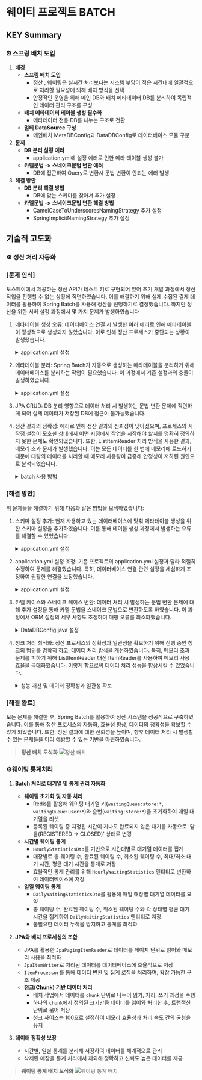# 웨이티 프로젝트 BATCH

## KEY Summary

### ⏰ 스프링 배치 도입

1. **배경**
    - **스프링 배치 도입**
        - 정산 , 웨이팅은 실시간 처리보다는 시스템 부담이 적은 시간대에 일괄적으로 처리할 필요성에 의해 배치 방식을 선택
        - 안정적인 운영을 위해 메인 DB와 배치 메타데이터 DB를 분리하여 독립적인 데이터 관리 구조를 구성
    - **배치 메타데이터 테이블 생성 필수화**
        - 메타데이터 전용 DB를 나누는 구조로 전환
    - **멀티 DataSource 구성**
        - 메인배치 MetaDBConfig과 DataDBConfig로 데이터베이스 모듈 구분
2. **문제**
    - **DB 분리 설정 에러**
        - application.yml에 설정 에러로 인한 메타 테이블 생성 불가
    - **카멜문법 -> 스네이크문법 변환 에러**
        - DB에 접근하여 Query로 변환시 문법 변환이 안되는 에러 발생
3. **해결 방안**
    - **DB 분리 해결 방법**
        - DB에 맞는 스키마를 찾아서 추가 설정
    - **카멜문법 -> 스네이크문법 변환 해결 방법**
        - CamelCaseToUnderscoresNamingStrategy 추가 설정
        - SpringImplicitNamingStrategy 추가 설정

## 기술적 고도화

### ⚙️ 정산 처리 자동화

### [문제 인식]

토스페이에서 제공하는 정산 API가 테스트 키로 구현되어 있어 초기 개발 과정에서 정산 작업을 진행할 수 없는 상황에 직면하였습니다.
이를 해결하기 위해 실제 수집된 결제 데이터를 활용하여 Spring Batch를 사용해 정산을 진행하기로 결정했습니다.
하지만 정산을 위한 서버 설정 과정에서 몇 가지 문제가 발생하였습니다

1. 메타테이블 생성 오류: 데이터베이스 연결 시 발생한 여러 에러로 인해 메타테이블이 정상적으로 생성되지 않았습니다. 이로 인해 정산 프로세스가 중단되는 상황이 발생했습니다.
    <details>
    <summary>application.yml 설정</summary>

        spring:
            batch:
                jdbc:
                    initialize-schema: always
    </details>

2. 메타테이블 분리: Spring Batch가 자동으로 생성하는 메타테이블을 분리하기 위해 데이터베이스를 분리하는 작업이 필요했습니다. 이 과정에서 기존 설정과의 충돌이 발생하였습니다.
   <details>
    <summary>application.yml 설정</summary>

        spring:
            config:
                import: optional:file:.env[.properties]
            datasource-meta:
                url: ${BATCH_DB_URL}
                username: ${BATCH_DB_USERNAME}
                password: ${BATCH_DB_PASSWORD}
                driver-class-name: com.mysql.cj.jdbc.Driver
            datasource-data:
                url: ${DB_URL}
                username: ${DB_USERNAME}
                password: ${DB_PASSWORD}
                driver-class-name: com.mysql.cj.jdbc.Driver
    </details>

3. JPA CRUD: DB 분리 영향으로 데이터 처리 시 발생하는 문법 변환 문제에 직면하게 되어 실제 데이터가 저장된 DB에 접근이 불가능했습니다.

4. 정산 결과의 정확성: 에러로 인해 정산 결과의 신뢰성이 낮아졌으며, 프로세스의 시작점 설정이 모호한 상태에서 어떤 시점에서 작업을 시작해야 할지를 명확히 정의하지 못한 문제도 확인되었습니다. 또한, ListItemReader 처리 방식을 사용한 결과, 메모리 초과 문제가 발생했습니다. 이는 모든 데이터를 한 번에 메모리에 로드하기 때문에 대량의 데이터를 처리할 때 메모리 사용량이 급증해 안정성이 저하된 원인으로 분석되었습니다.
    <details>
    <summary>batch 사용 방법</summary>
    settleLog 처리를 하기 위한 Spring batch (ListItemReader 처리 방식)

        @Bean
        public Step settleStep() {
            return new StepBuilder("settleStep", jobRepository)
                .<PaymentDto, SettlementDto> chunk(10, platformTransactionManager)
                .reader(settleReader())
                .processor(settleProcessor())
                .writer(settleWriter())
                .build();
        }

        @Bean
        public ItemReader<PaymentDto> settleReader() {
            LocalDate today = LocalDate.now();
            String todayStr = today.format(DateTimeFormatter.ofPattern("yyyy-MM-dd"));
            List<PaymentDto> paymentDtoList = paymentService.paymentDtoList(todayStr);
            return new ListItemReader<>(paymentDtoList);
        }

   settleSummary 처리를 하기 위한 Spring Batch (Batch에서 제공하는 기능 사용 X)

        @Bean
        public Step summaryStep() {
            return new StepBuilder("secondStep", jobRepository)
                .tasklet(summaryTasklet() , platformTransactionManager)
                .build();
        }
    
        @Bean
        public Tasklet summaryTasklet() {
            return new Tasklet() {
                @Override
                public RepeatStatus execute(StepContribution contribution, ChunkContext chunkContext) throws Exception {
                    // 정산 작업 수행
                    log.info("Executing settlement tasklet...");
    
                    String type = chunkContext.getStepContext().getStepExecution().getJobParameters().getString("type");
    
                    List<SettlementSummaryDto> settlementSummaryDtos = settlementService.getSettlementSummary(SummaryType.of(type));
    
                    List<SettlementSummary> settlementSummaries = new ArrayList<>();
                    for (SettlementSummaryDto ssd : settlementSummaryDtos) {
                        SettlementSummary settlementSummary = new SettlementSummary(ssd.getSummaryDate(), ssd.getType() , ssd.getTotalAmount() , ssd.getTotalFee() , ssd.getTotalTransactions() , ssd.getUserId() , ssd.getStoreId());
                        settlementSummaries.add(settlementSummary);
                    }
                    settlementSummaryRepository.saveAll(settlementSummaries);
    
                    return RepeatStatus.FINISHED; // 작업 완료 상태 반환
                }
           };
       }
   </details>

### [해결 방안]

위 문제들을 해결하기 위해 다음과 같은 방법을 모색하였습니다:

1. 스키마 설정 추가: 현재 사용하고 있는 데이터베이스에 맞춰 메타테이블 생성을 위한 스키마 설정을 추가하였습니다. 이를 통해 테이블 생성 과정에서 발생하는 오류를 해결할 수 있었습니다.
    <details>
    <summary>application.yml 설정</summary>
        Spring Batch가 5버전으로 업그레이드 한 영향으로 참조하는 블로그 , 문서들이랑 적용하는 내용이 달랐고 사용중인 DB의 스키마를 직접 가져와서 적용 등 아래와 같이 설정함으로써 해결이 가능했습니다.

        spring:
            batch:
               job:
                   enabled: false
               jdbc:
                   initialize-schema: always
                   schema: classpath:org/springframework/batch/core/schema-mysql.sql

    <details>
    <summary>db schema 찾는 방법</summary>
    <img src="https://github.com/user-attachments/assets/cf85b412-a297-47a9-91d8-bd2cf7fd9f4b"/>
    <img src="https://github.com/user-attachments/assets/22927889-5292-4786-a274-b7d8a4cddb4f"/>
    </details>
    </details>

2. application.yml 설정 조정: 기존 프로젝트의 application.yml 설정과 달라 적절히 수정하여 문제를 해결했습니다. 특히, 데이터베이스 연결 관련 설정을 세심하게 조정하여 원활한 연결을 보장했습니다.
    <details>
    <summary>application.yml 설정</summary>
        알고보면 매우 간단한 문제이지만 어이가 없는 문제이기도 했습니다. url이 아니라 jdbc-url로 설정해야지 해결되는 문제였습니다.

        spring:
            config:
                import: optional:file:.env[.properties]
            datasource-meta:
                jdbc-url: ${BATCH_DB_URL}
                username: ${BATCH_DB_USERNAME}
                password: ${BATCH_DB_PASSWORD}
                driver-class-name: com.mysql.cj.jdbc.Driver
            datasource-data:
                jdbc-url: ${DB_URL}
                username: ${DB_USERNAME}
                password: ${DB_PASSWORD}
                driver-class-name: com.mysql.cj.jdbc.Driver

3. 카멜 케이스와 스네이크 케이스 변환: 데이터 처리 시 발생하는 문법 변환 문제에 대해 추가 설정을 통해 카멜 문법을 스네이크 문법으로 변환하도록 하였습니다. 이 과정에서 ORM 설정의 세부 사항도 조정하여 매핑 오류를 최소화했습니다.
   <details>
   <summary>DataDBConfig.java 설정</summary>
      CamelCaseToUnderscoresNamingStrategy 설정 추가
      SpringImplicitNamingStrategy 설정 추가
      
        HashMap<String, Object> properties = new HashMap<>();
        properties.put("hibernate.hbm2ddl.auto", "update");
        properties.put("hibernate.auto_quote_keyword", "true");
        properties.put("hibernate.highlight_sql", "true");
        properties.put("hibernate.show_sql", "true");
        properties.put("hibernate.format_sql", "true");
        properties.put("hibernate.dialect", "org.hibernate.dialect.MySQLDialect");
        properties.put("hibernate.physical_naming_strategy", "org.hibernate.boot.model.naming.CamelCaseToUnderscoresNamingStrategy");
        properties.put("hibernate.implicit_naming_strategy", "org.springframework.boot.orm.jpa.hibernate.SpringImplicitNamingStrategy");
   </details>

4. 청크 처리 최적화: 정산 프로세스의 정확성과 일관성을 확보하기 위해 진행 중인 청크의 범위를 명확히 하고, 데이터 처리 방식을 개선하였습니다. 특히, 메모리 초과 문제를 피하기 위해 ListItemReader 대신 ItemReader를 사용하여 메모리 사용 효율을 극대화했습니다. 이렇게 함으로써 데이터 처리 성능을 향상시킬 수 있었습니다.
   <details>
   <summary>성능 개선 및 데이터 정확성과 일관성 확보</summary>
      ListItemReader → ItemReader 로 변환

           @Bean
           public ItemReader<PaymentDto> settleReader() {
               log.info("settleReader");
               LocalDate today = LocalDate.now();
               String todayStr = today.format(DateTimeFormatter.ofPattern("yyyy-MM-dd"));

              // 페이지 번호 초기화
              final int[] pageNumber = {1}; // 배열을 사용하여 effectively final로 유지

              return new ItemReader<PaymentDto>() {
                  private List<PaymentDto> currentBatch = new ArrayList<>();
                  private int currentIndex = 0;

                  @Override
                  public PaymentDto read() {
                      // 현재 배치가 비어있거나 인덱스가 범위를 초과하면 새로운 배치 읽기
                      if (currentBatch.isEmpty() || currentIndex >= currentBatch.size()) {
                       currentBatch = paymentService.paymentDtoList(todayStr, pageNumber[0]++ , chunkSize);
                       currentIndex = 0;

                       // 데이터가 없으면 null 반환하여 종료
                       if (currentBatch.isEmpty()) {
                           return null;
                       }
                      }
                   return currentBatch.get(currentIndex++);
                  }
              };
           }

      정산 프로세스에 문제가 생겼을때 문제 생긴 부분의 index를 명확히하고 데이터의 정확성과 일관성을 확보했습니다.

            @Bean
            public Tasklet summaryTasklet() {
                return new Tasklet() {
                    @Override
                    public RepeatStatus execute(StepContribution contribution, ChunkContext chunkContext) throws Exception {
                        log.info("Executing settlement tasklet...");
            
                         // JobParameters에서 요약 유형 가져오기
                         String type = chunkContext.getStepContext().getStepExecution().getJobParameters().getString("type");
                         ExecutionContext executionContext = chunkContext.getStepContext().getStepExecution().getExecutionContext();
            
                         // 마지막 처리된 인덱스 가져오기
                         int lastProcessedIndex = executionContext.containsKey("lastProcessedIndex") ?
                                 executionContext.getInt("lastProcessedIndex") : 0;
            
                         // 정산 데이터 가져오기
                         List<SettlementSummaryDto> settlementSummaryDtos = settlementService.getSettlementSummary(SummaryType.of(type));
                         if (lastProcessedIndex >= settlementSummaryDtos.size()) {
                             // 더 이상 처리할 데이터가 없는 경우 종료
                             return RepeatStatus.FINISHED;
                         }
            
                         // 남은 데이터 처리
                         for (int i = lastProcessedIndex; i < settlementSummaryDtos.size(); i++) {
                             SettlementSummaryDto ssd = settlementSummaryDtos.get(i);
                             SettlementSummary settlementSummary = new SettlementSummary(
                                     ssd.getSummaryDate(), ssd.getType(), ssd.getTotalAmount(),
                                     ssd.getTotalFee(), ssd.getTotalTransactions(), ssd.getUserId(), ssd.getStoreId()
                             );
                             settlementSummaryRepository.save(settlementSummary);
            
                             // 마지막 처리된 인덱스 업데이트 및 저장
                             executionContext.putInt("lastProcessedIndex", i + 1);
                         }
            
                         return RepeatStatus.FINISHED; // 작업 완료 상태 반환
                    }
                };
            }
   
   </details>

### [해결 완료]

모든 문제를 해결한 후, Spring Batch를 활용하여 정산 시스템을 성공적으로 구축하였습니다.
이를 통해 정산 프로세스의 자동화, 효율성 향상, 데이터의 정확성을 확보할 수 있게 되었습니다.
또한, 정산 결과에 대한 신뢰성을 높이며, 향후 데이터 처리 시 발생할 수 있는 문제들을 미리 예방할 수 있는 기반을 마련하였습니다.

> **정산 배치 도식화**
![정산 배치](https://github.com/user-attachments/assets/c302cc4f-c238-4158-9808-6badbb27b16a)

### ⚙️웨이팅 통계처리

1. **Batch 처리로 대기열 및 통계 관리 자동화**
   - **웨이팅 초기화 및 자동 처리**
      - Redis를 활용해 웨이팅 대기열 키(`waitingQueue:store:*`, `waitingQueue:user:*`)와 순번(`waiting:store:*`)을 초기화하여 매일 대기열을 리셋
      - 등록된 웨이팅 중 지정된 시간이 지나도 완료되지 않은 대기를 자동으로 '닫음(REGISTERED -> CLOSED)' 상태로 변경
   - **시간별 웨이팅 통계**
      - `HourlyStatisticsDto`를 기반으로 시간대별로 대기열 데이터를 집계
      - 매장별로 총 웨이팅 수, 완료된 웨이팅 수, 취소된 웨이팅 수, 최대/최소 대기 시간, 평균 대기 시간을 통계로 저장
      - 효율적인 통계 관리를 위해 `HourlyWaitingStatistics` 엔티티로 변환하여 데이터베이스에 저장
   - **일일 웨이팅 통계**
      - `DailyWaitingStatisticsDto`를 활용해 매일 매장별 대기열 데이터를 요약
      - 총 웨이팅 수, 완료된 웨이팅 수, 취소된 웨이팅 수와 각 상태별 평균 대기 시간을 집계하여 `DailyWaitingStatistics` 엔티티로 저장
      - 불필요한 데이터 누적을 방지하고 통계를 최적화


2. **JPA와 배치 프로세싱의 조합**
   - JPA를 활용한 `JpaPagingItemReader`로 데이터를 페이지 단위로 읽어와 메모리 사용을 최적화
   - `JpaItemWriter`로 처리된 데이터를 데이터베이스에 효율적으로 저장
   - `ItemProcessor`를 통해 데이터 변환 및 집계 로직을 처리하며, 확장 가능한 구조 제공
   - **청크(Chunk) 기반 데이터 처리**
      - 배치 작업에서 데이터를 `chunk` 단위로 나누어 읽기, 처리, 쓰기 과정을 수행
      - 하나의 `chunk`에서 정의된 크기만큼 데이터를 읽어와 처리한 후, 트랜잭션 단위로 묶어 저장
      - 청크 사이즈는 100으로 설정하여 메모리 효율성과 처리 속도 간의 균형을 유지


3. **데이터 정확성 보장**
   - 시간별, 일별 통계를 분리해 저장하여 데이터를 체계적으로 관리
   - 삭제된 매장을 통계 처리에서 제외해 정확하고 신뢰도 높은 데이터를 제공

> **웨이팅 통계 배치 도식화**
![웨이팅 통계 배치](https://github.com/user-attachments/assets/4667b9ce-e861-44bf-9d2b-a8006fb2fa51)